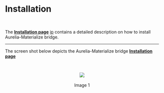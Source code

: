# Installation
<br>

The **[Installation page](#/installation)** <a href="#installation" target="_top">ip</a> contains a detailed description on how to install Aurelia-Materialize bridge.

----------




The screen shot below depicts the Aurelia-Materialize bridge **[Installation page](#/installation)**

<br>

<p align=center>
  <img src="http://i.imgur.com/KiVWe7Z.png" class="responsive-img"></img>
 <br><br>
Image 1
</p>


